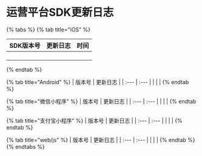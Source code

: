 # 运营平台SDK更新日志

{% tabs %}
{% tab title="iOS" %}
<table>
  <thead>
    <tr>
      <th style="text-align:left">SDK&#x7248;&#x672C;&#x53F7;</th>
      <th style="text-align:left">&#x66F4;&#x65B0;&#x65E5;&#x5FD7;</th>
      <th style="text-align:left">&#x65F6;&#x95F4;</th>
    </tr>
  </thead>
  <tbody>
    <tr>
      <td style="text-align:left"></td>
      <td style="text-align:left">
        <p></p>
        <p></p>
      </td>
      <td style="text-align:left"></td>
    </tr>
  </tbody>
</table>
{% endtab %}

{% tab title="Android" %}
| 版本号 | 更新日志 |
| :--- | :--- |
|  |  |
{% endtab %}

{% tab title="微信小程序" %}
| 版本号 | 更新日志 |
| :--- | :--- |
|  |  |
{% endtab %}

{% tab title="支付宝小程序" %}
| 版本号 | 更新日志 |
| :--- | :--- |
|  |  |
{% endtab %}

{% tab title="web/js" %}
| 版本号 | 更新日志 |
| :--- | :--- |
|  |  |
{% endtab %}
{% endtabs %}

